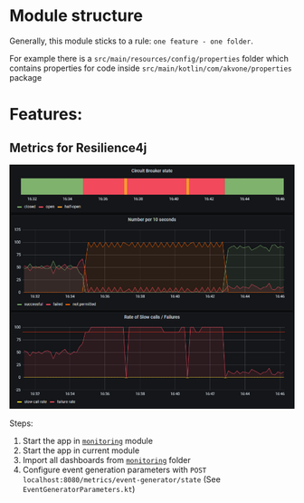 # Module structure

Generally, this module sticks to a rule: `one feature - one folder`.

For example there is a `src/main/resources/config/properties` folder which contains properties for code
inside `src/main/kotlin/com/akvone/properties` package 

# Features:
## Metrics for Resilience4j

![Resilience4j dashboard](docs/resilience4j-dashboard.png)

Steps:
1. Start the app in [`monitoring`](../../infrastructure/monitoring) module
1. Start the app in current module
1. Import all dashboards from [`monitoring`](monitoring) folder 
1. Configure event generation parameters with `POST localhost:8080/metrics/event-generator/state` (See `EventGeneratorParameters.kt`)

